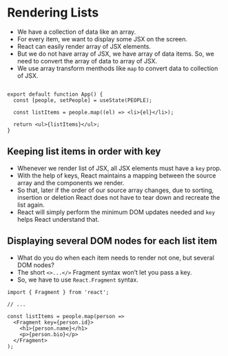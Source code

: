 # Rendering Lists

- We have a collection of data like an array.
- For every item, we want to display some JSX on the screen.
- React can easily render array of JSX elements.
- But we do not have array of JSX, we have array of data items. So, we need to convert the array of data to array of JSX.
- We use array transform menthods like `map` to convert data to collection of JSX.

```tsx

export default function App() {
  const [people, setPeople] = useState(PEOPLE);

  const listItems = people.map((el) => <li>{el}</li>);

  return <ul>{listItems}</ul>;
}
```


## Keeping list items in order with key 

- Whenever we render list of JSX, all JSX elements must have a `key` prop.
- With the help of keys, React maintains a mapping between the source array and the components we render.
- So that, later if the order of our source array changes, due to sorting, insertion or deletion React does not have to tear down and recreate the list again.
- React will simply perform the minimum DOM updates needed and `key` helps React understand that.


## Displaying several DOM nodes for each list item 

- What do you do when each item needs to render not one, but several DOM nodes?
- The short `<>...</>` Fragment syntax won’t let you pass a key.
- So, we have to use `React.Fragment` syntax.

```tsx
import { Fragment } from 'react';

// ...

const listItems = people.map(person =>
  <Fragment key={person.id}>
    <h1>{person.name}</h1>
    <p>{person.bio}</p>
  </Fragment>
);
```

